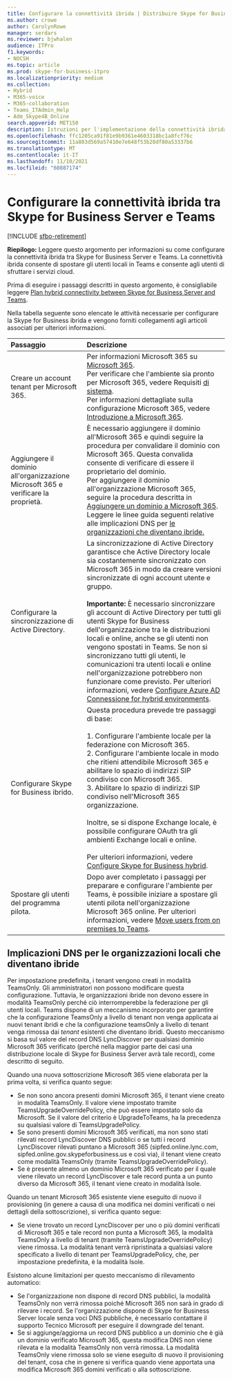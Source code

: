 ```yaml
---
title: Configurare la connettività ibrida | Distribuire Skype for Business Server 2019 connect
ms.author: crowe
author: CarolynRowe
manager: serdars
ms.reviewer: bjwhalen
audience: ITPro
f1.keywords:
- NOCSH
ms.topic: article
ms.prod: skype-for-business-itpro
ms.localizationpriority: medium
ms.collection:
- Hybrid
- M365-voice
- M365-collaboration
- Teams_ITAdmin_Help
- Adm_Skype4B_Online
search.appverid: MET150
description: Istruzioni per l'implementazione della connettività ibrida tra Skype for Business Server e Teams.
ms.openlocfilehash: ffc1205ca91f81e9b9361e4603318bc1a8fcf76c
ms.sourcegitcommit: 11a803d569a57410e7e648f53b28df80a53337b6
ms.translationtype: MT
ms.contentlocale: it-IT
ms.lasthandoff: 11/10/2021
ms.locfileid: "60887174"
---
```

# <a name="configure-hybrid-connectivity-between-skype-for-business-server-and-teams"></a>Configurare la connettività ibrida tra Skype for Business Server e Teams

[!INCLUDE [sfbo-retirement](../../Hub/includes/sfbo-retirement.md)]

**Riepilogo:** Leggere questo argomento per informazioni su come configurare la connettività ibrida tra Skype for Business Server e Teams.  La connettività ibrida consente di spostare gli utenti locali in Teams e consente agli utenti di sfruttare i servizi cloud.
  
Prima di eseguire i passaggi descritti in questo argomento, è consigliabile leggere [Plan hybrid connectivity between Skype for Business Server and Teams](plan-hybrid-connectivity.md).
  
Nella tabella seguente sono elencate le attività necessarie per configurare la Skype for Business ibrida e vengono forniti collegamenti agli articoli associati per ulteriori informazioni.
  
|Passaggio|Descrizione|
|:-----|:-----|
|Creare un account tenant per Microsoft 365.   <br/> |Per informazioni Microsoft 365 su [Microsoft 365](https://go.microsoft.com/fwlink/p/?LinkId=254980).  <br/> Per verificare che l'ambiente sia pronto per Microsoft 365, vedere Requisiti [di sistema](https://products.office.com/office-system-requirements).  <br/> Per informazioni dettagliate sulla configurazione Microsoft 365, vedere [Introduzione a Microsoft 365](https://go.microsoft.com/fwlink/p/?LinkId=254982).  <br/> |
|Aggiungere il dominio all'organizzazione Microsoft 365 e verificare la proprietà.  <br/> | È necessario aggiungere il dominio all'Microsoft 365 e quindi seguire la procedura per convalidare il dominio con Microsoft 365. Questa convalida consente di verificare di essere il proprietario del dominio. <br/> Per aggiungere il dominio all'organizzazione Microsoft 365, seguire la procedura descritta in [Aggiungere un dominio a Microsoft 365](https://support.office.com/article/add-a-domain-to-office-365-6383f56d-3d09-4dcb-9b41-b5f5a5efd611?ui=en-US&rs=en-US&ad=US). Leggere le linee guida seguenti relative alle implicazioni DNS per [le organizzazioni che diventano ibride.](#dns-implications-for-on-premises-organizations-that-become-hybrid) <br/> |
|Configurare la sincronizzazione di Active Directory.  <br/> |La sincronizzazione di Active Directory garantisce che Active Directory locale sia costantemente sincronizzato con Microsoft 365 in modo da creare versioni sincronizzate di ogni account utente e gruppo.  <br/> <br> **Importante:** È necessario sincronizzare gli account di Active Directory per tutti gli utenti Skype for Business dell'organizzazione tra le distribuzioni locali e online, anche se gli utenti non vengono spostati in Teams. Se non si sincronizzano tutti gli utenti, le comunicazioni tra utenti locali e online nell'organizzazione potrebbero non funzionare come previsto. Per ulteriori informazioni, vedere [Configure Azure AD Connessione for hybrid environments](configure-azure-ad-connect.md).         |
| Configurare Skype for Business ibrido. | Questa procedura prevede tre passaggi di base: <br><br> 1. Configurare l'ambiente locale per la federazione con Microsoft 365. <br> 2. Configurare l'ambiente locale in modo che ritieni attendibile Microsoft 365 e abilitare lo spazio di indirizzi SIP condiviso con Microsoft 365.<br> 3. Abilitare lo spazio di indirizzi SIP condiviso nell'Microsoft 365 organizzazione. <br><br> Inoltre, se si dispone Exchange locale, è possibile configurare OAuth tra gli ambienti Exchange locali e online. <br> <br>Per ulteriori informazioni, vedere [Configure Skype for Business hybrid](configure-federation-with-skype-for-business-online.md).
|Spostare gli utenti del programma pilota.  <br/> |Dopo aver completato i passaggi per preparare e configurare l'ambiente per Teams, è possibile iniziare a spostare gli utenti pilota nell'organizzazione Microsoft 365 online. Per ulteriori informazioni, vedere [Move users from on premises to Teams](move-users-from-on-premises-to-Teams.md).  <br/> |


## <a name="dns-implications-for-on-premises-organizations-that-become-hybrid"></a>Implicazioni DNS per le organizzazioni locali che diventano ibride

Per impostazione predefinita, i tenant vengono creati in modalità TeamsOnly. Gli amministratori non possono modificare questa configurazione. Tuttavia, le organizzazioni ibride non devono essere in modalità TeamsOnly perché ciò interromperebbe la federazione per gli utenti locali. Teams dispone di un meccanismo incorporato per garantire che la configurazione TeamsOnly a livello di tenant non venga applicata ai nuovi tenant ibridi e che la configurazione teamsOnly a livello di tenant venga rimossa dai *tenant* esistenti che diventano ibridi. Questo meccanismo si basa sul valore del record DNS LyncDiscover per qualsiasi dominio Microsoft 365 verificato (perché nella maggior parte dei casi una distribuzione locale di Skype for Business Server avrà tale record), come descritto di seguito.

Quando una nuova sottoscrizione Microsoft 365 viene elaborata per la prima volta, si verifica quanto segue:
- Se non sono ancora presenti domini Microsoft 365, il tenant viene creato in modalità TeamsOnly. Il valore viene impostato tramite TeamsUpgradeOverridePolicy, che può essere impostato solo da Microsoft. Se il valore del criterio è UpgradeToTeams, ha la precedenza su qualsiasi valore di TeamsUpgradePolicy.
- Se sono presenti domini Microsoft 365 verificati, ma non sono stati rilevati record LyncDiscover DNS pubblici o se tutti i record LyncDiscover rilevati puntano a Microsoft 365 (sipfed.online.lync.com, sipfed.online.gov.skypeforbusiness.us e così via), il tenant viene creato come modalità TeamsOnly (tramite TeamsUpgradeOverridePolicy).
- Se è presente almeno un dominio Microsoft 365 verificato per il quale viene rilevato un record LyncDiscover e tale record punta a un punto diverso da Microsoft 365, il tenant viene creato in modalità Isole.

Quando un tenant Microsoft 365 esistente viene eseguito di nuovo il provisioning (in genere a causa di una modifica nei domini verificati o nei dettagli della sottoscrizione), si verifica quanto segue:
- Se viene trovato un record LyncDiscover per uno o più domini verificati di Microsoft 365 e tale record non punta a Microsoft 365, la modalità TeamsOnly a livello di tenant (tramite TeamsUpgradeOverridePolicy) viene rimossa. La modalità tenant verrà ripristinata a qualsiasi valore specificato a livello di tenant per TeamsUpgradePolicy, che, per impostazione predefinita, è la modalità Isole.


Esistono alcune limitazioni per questo meccanismo di rilevamento automatico:
- Se l'organizzazione non dispone di record DNS pubblici, la modalità TeamsOnly non verrà rimossa poiché Microsoft 365 non sarà in grado di rilevare i record. Se l'organizzazione dispone di Skype for Business Server locale senza voci DNS pubbliche, è necessario contattare il supporto Tecnico Microsoft per eseguire il downgrade del tenant.
- Se si aggiunge/aggiorna un record DNS  pubblico a un dominio che è già un dominio verificato Microsoft 365, questa modifica DNS non viene rilevata e la modalità TeamsOnly non verrà rimossa. La modalità TeamsOnly viene rimossa solo se viene eseguito di nuovo il provisioning del tenant, cosa che in genere si verifica quando viene apportata una modifica Microsoft 365 domini verificati o alla sottoscrizione.  
